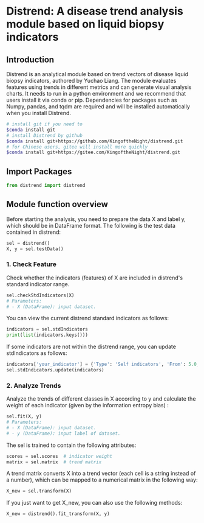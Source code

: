 # Distrend: A disease trend analysis module based on liquid biopsy indicators
## Introduction
Distrend is an analytical module based on trend vectors of disease liquid biopsy indicators, authored by Yuchao Liang. The module evaluates features using trends in different metrics and can generate visual analysis charts. It needs to run in a python environment and we recommend that users install it via conda or pip. Dependencies for packages such as Numpy, pandas, and tqdm are required and will be installed automatically when you install Distrend.
```bash
# install git if you need to
$conda install git
# install Distrend by github
$conda install git+https://github.com/KingoftheNight/distrend.git
# for Chinese users, gitee will install more quickly
$conda install git+https://gitee.com/KingoftheNight/distrend.git
```
## Import Packages
```python
from distrend import distrend
```
## Module function overview
Before starting the analysis, you need to prepare the data X and label y, which should be in DataFrame format. The following is the test data contained in distrend:
```python
sel = distrend()
X, y = sel.testData()
```
### 1. Check Feature
Check whether the indicators (features) of X are included in distrend's standard indicator range.
```python
sel.checkStdIndicators(X)
# Parameters:
# - X (DataFrame): input dataset.
```
You can view the current distrend standard indicators as follows:
```python
indicators = sel.stdIndicators
print(list(indicators.keys()))
```
If some indicators are not within the distrend range, you can update stdIndicators as follows:
```python
indicators['your_indicator'] = {'Type': 'Self indicators', 'From': 5.0, 'To': 38.0, 'Unit': 'g/L'}
sel.stdIndicators.update(indicators)
```
### 2. Analyze Trends
Analyze the trends of different classes in X according to y and calculate the weight of each indicator (given by the information entropy bias) :
```python
sel.fit(X, y)
# Parameters:
# - X (DataFrame): input dataset.
# - y (DataFrame): input label of dataset.
```
The sel is trained to contain the following attributes:
```python
scores = sel.scores  # indicator weight
matrix = sel.matrix  # trend matrix
```
A trend matrix converts X into a trend vector (each cell is a string instead of a number), which can be mapped to a numerical matrix in the following way:
```python
X_new = sel.transform(X)
```
If you just want to get X_new, you can also use the following methods:
```python
X_new = distrend().fit_transform(X, y)
```
